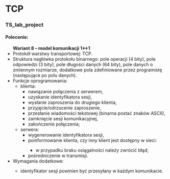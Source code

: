 # TCP
### TS_lab_project

#### Polecenie:
<ul>
<strong>Wariant 8 – model komunikacji 1↔1</strong>
<li>Protokół warstwy transportowej: TCP.</li>
<li>Struktura nagłówka protokołu binarnego: pole operacji (4 bity), pole odpowiedzi (3 bity), pole
długości danych (64 bity), pole danych o zmiennym rozmiarze, dodatkowe pola zdefiniowane przez
programistę (następujące po polu danych).</li>
<li>Funkcje oprogramowania:
<ul>
<li>klienta:
<ul>
<li>nawiązanie połączenia z serwerem,</li>
<li>uzyskanie identyfikatora sesji,</li>
<li>wysłanie zaproszenia do drugiego klienta,</li>
<li>przyjęcie/odrzucenie zaproszenie,</li>
<li>przesłanie wiadomości tekstowej (binarna postać znaków ASCII),</li>
<li>zamknięcie sesji komunikacyjnej,</li>
<li>zakończenie połączenia;</li>
</ul></li>
<li>serwera:
<ul>
<li>wygenerowanie identyfikatora sesji,</li>
<li>poinformowanie klienta, czy inny klient jest dostępny w sieci:</li>
<ul>
<li>w przypadku braku osiągalności należy zwrócić błąd;</li>
</ul>
<li>pośredniczenie w transmisji.</li>
</ul></ul>
<li>Wymagania dodatkowe:</li>
<ul>
<li>identyfikator sesji powinien być przesyłany w każdym komunikacie.</li>
</ul></ul>
